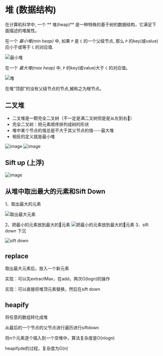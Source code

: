 # 堆 (数据结构)

在计算机科学中, 一个 ** 堆(heap)** 是一种特殊的基于树的数据结构，它满足下面描述的堆属性。

在一个 *最小堆(min heap)* 中, 如果 `P` 是 `C` 的一个父级节点, 那么 `P`  的key(或value)应小于或等于 `C` 的对应值.

![最小堆](https://zky.koocdn.com/club/picture/a3178f6523094b9ba064d0e61e3f57e0.png)

在一个  *最大堆(max heap)* 中,  `P` 的key(或value)大于 `C` 的对应值。

![堆](https://zky.koocdn.com/club/picture/d64f977c3d13414fa74e913a045ad5d0.jpg)


在堆“顶部”的没有父级节点的节点,被称之为根节点。


## 二叉堆

- 二叉堆是一颗完全二叉树（不一定是满二叉树但是是从左到右）
- 完全二叉树：把元素顺序排列成树的形状
- 堆中某个节点的值总是不大于其父节点的值----最大堆
- 相反的定义就是最小堆

![image](https://zky.koocdn.com/club/picture/ea028dc701564e588ee0e62f36185bd1.jpg)
![image](https://zky.koocdn.com/club/picture/22014d99c5c94536af28989ae2cb75c0.jpg)

## Sift up (上浮)

![image](https://zky.koocdn.com/club/picture/62696bc22cb344c5858f42a54b26835f.jpg)

## 从堆中取出最大的元素和Sift Down

1、取出最大的元素

![取出最大元素](https://zky.koocdn.com/club/picture/76d4899d34d14e5db6b316dae3f9f60c.jpg)

2、把最小的元素放到最大的元素
![把最小的元素放到最大的元素](https://zky.koocdn.com/club/picture/ad5d68ac11cd4a728165ddebd3dc5b92.jpg)
3、sift down 下沉

![sift down](https://zky.koocdn.com/club/picture/64b850ed8df94be7a37711c718a53815.jpg)

## replace

取出最大元素后，放入一个新元素

实现：可以先extractMax，在add，两次O(logn)的操作

实现：可以直接将堆顶元素替换，然后在sift down

## heapify

将任意的数组转化成堆

从最后的一个节点的父节点进行遍历进行siftdown

将n个元素逐个插入到一个空堆中，算法复杂度是O(nlogn)

heapifyde的过程，复杂度为O(n)